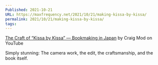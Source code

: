 ```yaml
---
Published: 2021-10-21
URL: https://maxfrequency.net/2021/10/21/making-kissa-by-kissa/
permalink: 2021/10/21/making-kissa-by-kissa/
tags:
---
```

[The Craft of “Kissa by Kissa” — Bookmaking in Japan](https://www.youtube.com/watch?v=l4u5_UyQoyw) by Craig Mod on YouTube

Simply stunning: The camera work, the edit, the craftsmanship, and the book itself. 